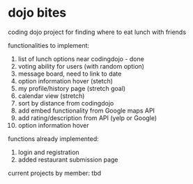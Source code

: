 # dojo bites
coding dojo project for finding where to eat lunch with friends

functionalities to implement:
1. list of lunch options near codingdojo - done
2. voting ability for users (with random option)
3. message board, need to link to date
4. option information hover (stetch)
5. my profile/history page (stretch goal)
6. calendar view (stretch)
7. sort by distance from codingdojo
8. add embed functionality from Google maps API
9. add rating/description from API (yelp or Google)
10. option information hover

functions already implemented:
1. login and registration
2. added restaurant submission page

current projects by member:
tbd
